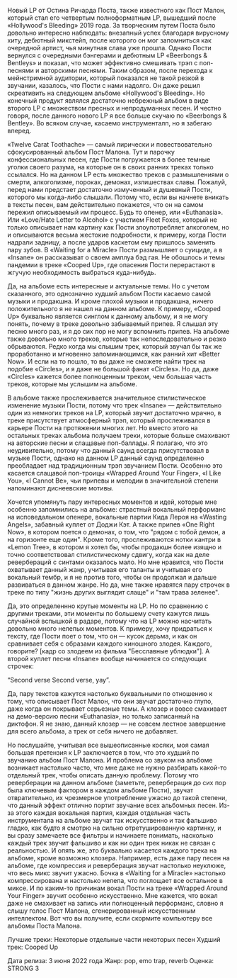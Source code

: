 Новый LP от Остина Ричарда Поста, также известного как Пост Малон, который стал его четвертым полноформатным LP, вышедший после «Hollywood's Bleeding» 2019 года. За творческим путем Поста было довольно интересно наблюдать: внезапный успех благодаря вирусному хиту, дебютный микстейп, после которого он мог запомниться как очередной артист, чья минутная слава уже прошла. Однако Пости вернулся с очередными бэнгерами и дебютным LP «Beerbongs & Bentleys» и показал, что может эффективно смешивать трэп с поп-песнями и авторскими песнями. Таким образом, после перехода к мейнстримной аудитории, который показался не такой резкой в звучании, казалось, что Пости с нами надолго. Он даже решил скреативить на следующем альбоме «Hollywood's Bleeding». Но конечный продукт являлся достаточно небрежный альбом в виде второго LP с множеством пресных и непродуманных песен. И честно говоря, после данного нового LP я все больше скучаю по «Beerbongs & Bentley». Во всяком случае, касаемо инструменталп, но я забегаю вперед.

«Twelve Carat Toothache» — самый лирически и повествовательно сфокусированный альбом Пост Малона. Тут и парочку конфессиональных песен, где Пости погружается в более темные уголки своего разума, на которые он в своих ранних треках только ссылался. Но на данном LP есть множество треков с размышлениями о смерти, алкоголизме, пороках, демонах, излишествах славы. Пожалуй, перед нами предстает достаточно измученный и душевный Пости, которого мы когда-либо слышали. Потому что, если вы начнете вникать в тексты песен, вам действительно покажется, что он на самом пережил описываемый им процесс. Будь то опенер, или «Euthanasia». Или «Love/Hate Letter to Alcohol» с участием Fleet Foxes, который не только описывает нам картину как Пости злоупотребляет алкоголем, но и описываются весьма жестокие подробности, к примеру, когда Пости надрали задницу, а после ударов каскетом ему пришлось заменить пару зубов. В «Waiting for a Miracle» Пости размышляет о суициде, а в «Insane» он рассказыват о своем амплуа бэд гая. Не обошлось и темы пандемии в треке «Cooped Up», где опасения Пости перерастают в жгучую необходимость выбраться куда-нибудь.

Да, на альбоме есть интересные и актуальные темы. Но с учетом сказанного, это однозначно худший альбом Пости касаемо самой музыки и продакшна. И кроме плохой музыки и продакшна, ничего положительного я не нашел на данном альбоме. К примеру, «Cooped Up» буквально является синглом к данному альбому, и я не могу понять, почему в треке довольно забываемый припев. Я слышал эту песню много раз, и я до сих пор не могу вспомнить припев. На альбоме также довольно много треков, которые так непоследовательно и резко обрываются. Редко когда мы слышим трек, который звучал бы так же проработанно и мгновенно запоминающимся, как ранний хит «Better Now». И если на то пошло, то вы даже не сможете найти трек на подобие «Circles», и я даже не большой фанат «Circles». Но да, даже «Circles» кажется более полноценным треком, чем большая часть треков, которые мы услышим на альбоме.

В альбоме также прослеживается значительное стилистическое изменение музыки Пости, потому что трек «Insane» — действительно один из немногих треков на LP, который звучит достаточно мрачно, в треке присутствует атмосферный трэп, который прослеживался в карьере Пости на протяжении многих лет. Но вместо этого на остальных треках альбома получаем треки, которые больше смахивают на авторские песни и слащавые поп-баллады. Я полагаю, что это неудивительно, потому что данный саунд всегда присутствовал в музыке Пости, однако на данном LP данный саунд определенно преобладает над традиционным трэп звучанием Пости. Особенно это касается слащавой поп-троицы «Wrapped Around Your Finger», «I Like You», «I Cannot Be», чьи припевы и мелодии в значительной степени напоминают диснеевские мотивы.

Хочется упомянуть пару интересных моментов и идей, которые мне особенно запомнились на альбоме: страстный вокальный перформанс на исповедальном опенере, вокальные партии Кида Лероя на «Wasting Angels», забавный куплет от Доджи Кэт. А также припев «One Right Now», в котором поется о демонах, о том, что "рядом с тобой демон, а на горизонте еще один". Кроме того, прослеживаются нотки кантри в «Lemon Tree», в котором я хотел бы, чтобы продакшн более изящно и точно соответствовал стилистическому сдвигу, когда как на деле ревербераций с синтами оказалось мало. Но мне нравится, что Пости охватывает данный жанр, учитывая его таланты и учитывая его вокальный тембр, и я не против того, чтобы он продолжал и дальше развиваться в данном жанре. Но да, мне также нравятся пару строчек в треке по типу "жизнь других выглядит слаще" и "там трава зеленее".

Да, это определеннно крутые моменты на LP. Но по сравнению с другими треками, эти моменты по большему счету кажутся лишь случайной вспышкой в радаре, потому что на LP можно насчитать довольно много нелепых моментов. К примеру, хочу придраться к тексту, где Пости поет о том, что он — кусок дерьма, и как он сравнивает себя с образами каждого киношного злодея. Каждого, говорите? [кадр со злодеем из фильма "Бесславные ублюдки"]. А второй куплет песни «Insane» вообще начинается со следующих строчек:

“Second verse
Second verse, yay”.

Да, пару текстов кажутся настолько буквальными по отношению к тому, что описывает Пост Малон, что они звучат достаточно глупо, даже когда он покрывает серьезные темы. А клозер и вовсе смахивает на демо-версию песни «Euthanasia», но только записанный на диктофон. Я не знаю, данный клозер — не совсем лестное завершение для всего альбома, а трек от себя ничего не добавляет.

Но послушайте, учитывая все вышеописанные косяки, моя самая большая претензия к LP заключается в том, что это худший по звучанию альбом Пост Малона. И проблема со звуком на альбоме возникает настолько часто, что мне даже не нужно разбирать какой-то отдельный трек, чтобы описать данную проблему. Потому что реверберации на данном альбоме (заметьте, реверберация до сих пор была ключевым фактором в каждом альбоме Пости), звучат отвратительно, их чрезмерное употребление ужасно до такой степени, что данный эффект отлично портит звучание всех альбомных песен. Из-за этого каждая вокальная партия, каждая отдельная часть инструментала на альбоме звучат так искусственно и так фальшиво гладко, как будто я смотрю на сильно отретушированную картинку, и вы сразу замечаете все фильтры и начинаете понимать, насколько каждый трек звучит фальшиво и как ни один трек никак не связан с реальностью. И опять же, это буквально касается каждого трека на альбоме, кроме возможно клозера. Например, есть даже пару песен на альбоме, где компрессия и реверберация звучат настолько неуклюже, что весь микс звучит ужасно. Бочка в «Waiting for a Miracle» настолько компрессирована и настолько нелепа, что поглощает все остальное в миксе. И по каким-то причинам вокал Пости на треке «Wrapped Around Your Finger» звучит особенно искусственно. Мне кажется, что вокал даже не смахивает на запись или полноценный перформанс, словно я слышу голос Пост Малона, сгенерированный искусственным интеллектом. Вот что вы получите, если скормите компьютеру все альбомы Поста Малона.

Лучшие треки: Некоторые отдельные части некоторых песен
Худший трек: Cooped Up

Дата релиза: 3 июня 2022 года
Жанр: pop, emo trap, reverb
Оценка: STRONG 3
